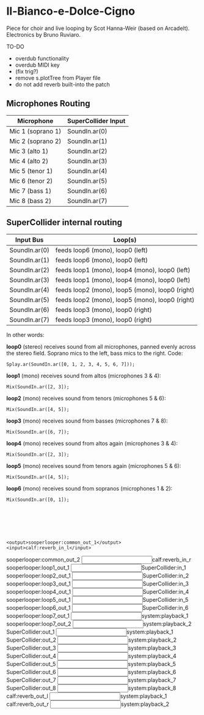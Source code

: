 # Il-Bianco-e-Dolce-Cigno
Piece for choir and live looping by Scot Hanna-Weir (based on Arcadelt). Electronics by Bruno Ruviaro.


TO-DO

* overdub functionality
* overdub MIDI key
* (fix trig?)
* remove s.plotTree from Player file
* do not add reverb built-into the patch

## Microphones Routing

| Microphone | SuperCollider Input |
| ---------- | ------------------- |
| Mic 1 (soprano 1) | SoundIn.ar(0) |
| Mic 2 (soprano 2) | SoundIn.ar(1) |
| Mic 3 (alto 1) | SoundIn.ar(2) |
| Mic 4 (alto 2) | SoundIn.ar(3) |
| Mic 5 (tenor 1) | SoundIn.ar(4) |
| Mic 6 (tenor 2) | SoundIn.ar(5) |
| Mic 7 (bass 1) | SoundIn.ar(6) |
| Mic 8 (bass 2) | SoundIn.ar(7) |

## SuperCollider internal routing

| Input Bus | Loop(s) |
| --------- | ------- |
| SoundIn.ar(0) | feeds loop6 (mono), loop0 (left) |
| SoundIn.ar(1) | feeds loop6 (mono), loop0 (left) |
| SoundIn.ar(2) | feeds loop1 (mono), loop4 (mono), loop0 (left) |
| SoundIn.ar(3) | feeds loop1 (mono), loop4 (mono), loop0 (left) |
| SoundIn.ar(4) | feeds loop2 (mono), loop5 (mono), loop0 (right) |
| SoundIn.ar(5) | feeds loop2 (mono), loop5 (mono), loop0 (right) |
| SoundIn.ar(6) | feeds loop3 (mono), loop0 (right) |
| SoundIn.ar(7) | feeds loop3 (mono), loop0 (right) |

In other words:

**loop0** (stereo) receives sound from all microphones, panned evenly across the stereo field. Soprano mics to the left, bass mics to the right. Code:

    Splay.ar(SoundIn.ar([0, 1, 2, 3, 4, 5, 6, 7]));

**loop1** (mono) receives sound from altos (microphones 3 & 4):

    Mix(SoundIn.ar([2, 3]);

**loop2** (mono) receives sound from tenors (microphones 5 & 6):

    Mix(SoundIn.ar([4, 5]);

**loop3** (mono) receives sound from basses (microphones 7 & 8):

    Mix(SoundIn.ar([6, 7]);

**loop4** (mono) receives sound from altos again (microphones 3 & 4):

    Mix(SoundIn.ar([2, 3]);

**loop5** (mono) receives sound from tenors again (microphones 5 & 6):

    Mix(SoundIn.ar([4, 5]);

**loop6** (mono) receives sound from sopranos (microphones 1 & 2):

    Mix(SoundIn.ar([0, 1]);







    <output>sooperlooper:common_out_1</output>
    <input>calf:reverb_in_l</input>
  </connection>
  <connection>
    <output>sooperlooper:common_out_2</output>
    <input>calf:reverb_in_r</input>
  </connection>


<connection>
    <output>sooperlooper:loop1_out_1</output>
    <input>SuperCollider:in_1</input>
  </connection>
  <connection>
    <output>sooperlooper:loop2_out_1</output>
    <input>SuperCollider:in_2</input>
  </connection>
  <connection>
    <output>sooperlooper:loop3_out_1</output>
    <input>SuperCollider:in_3</input>
  </connection>
  <connection>
    <output>sooperlooper:loop4_out_1</output>
    <input>SuperCollider:in_4</input>
  </connection>
  <connection>
    <output>sooperlooper:loop5_out_1</output>
    <input>SuperCollider:in_5</input>
  </connection>
  <connection>
    <output>sooperlooper:loop6_out_1</output>
    <input>SuperCollider:in_6</input>
  </connection>
  <connection>
    <output>sooperlooper:loop7_out_1</output>
    <input>system:playback_1</input>
  </connection>
  <connection>
    <output>sooperlooper:loop7_out_2</output>
    <input>system:playback_2</input>
  </connection>
  <connection>
    <output>SuperCollider:out_1</output>
    <input>system:playback_1</input>
  </connection>
  <connection>
    <output>SuperCollider:out_2</output>
    <input>system:playback_2</input>
  </connection>
  <connection>
    <output>SuperCollider:out_3</output>
    <input>system:playback_3</input>
  </connection>
  <connection>
    <output>SuperCollider:out_4</output>
    <input>system:playback_4</input>
  </connection>
  <connection>
    <output>SuperCollider:out_5</output>
    <input>system:playback_5</input>
  </connection>
  <connection>
    <output>SuperCollider:out_6</output>
    <input>system:playback_6</input>
  </connection>
  <connection>
    <output>SuperCollider:out_7</output>
    <input>system:playback_7</input>
  </connection>
  <connection>
    <output>SuperCollider:out_8</output>
    <input>system:playback_8</input>
  </connection>
  <connection>
    <output>calf:reverb_out_l</output>
    <input>system:playback_1</input>
  </connection>
  <connection>
    <output>calf:reverb_out_r</output>
    <input>system:playback_2</input>
  </connection>
</jmess>
